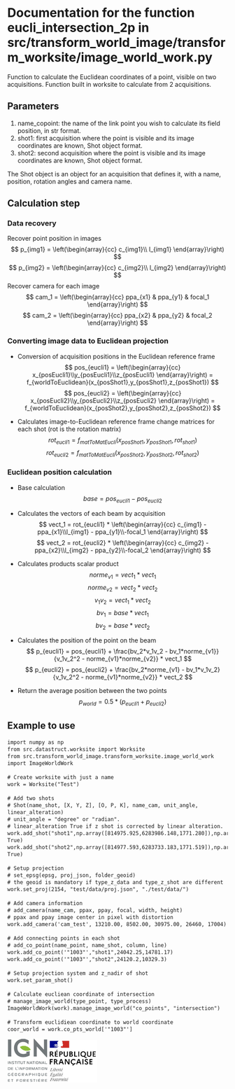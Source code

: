 # Documentation for the function eucli_intersection_2p in src/transform_world_image/transform_worksite/image_world_work.py

Function to calculate the Euclidean coordinates of a point, visible on two acquisitions. Function built in worksite to calculate from 2 acquisitions.

## Parameters

1. name_copoint: the name of the link point you wish to calculate its field position, in str format.
2. shot1: first acquisition where the point is visible and its image coordinates are known, Shot object format.
3. shot2: second acquisition where the point is visible and its image coordinates are known, Shot object format.

The Shot object is an object for an acquisition that defines it, with a name, position, rotation angles and camera name.

## Calculation step

### Data recovery
Recover point position in images
$$
p_{img1} = \left(\begin{array}{cc} 
c_{img1}\\
l_{img1}
\end{array}\right)
$$
$$
p_{img2} = \left(\begin{array}{cc} 
c_{img2}\\
l_{img2}
\end{array}\right)
$$
Recover camera for each image
$$
cam_1 = \left(\begin{array}{cc} 
ppa_{x1} & ppa_{y1} & focal_1
\end{array}\right)
$$
$$
cam_2 = \left(\begin{array}{cc} 
ppa_{x2} & ppa_{y2} & focal_2
\end{array}\right)
$$


### Converting image data to Euclidean projection

* Conversion of acquisition positions in the Euclidean reference frame
$$
pos_{eucli1} = \left(\begin{array}{cc} 
x_{posEucli1}\\y_{posEucli1}\\z_{posEucli1}
\end{array}\right) = 
f_{worldToEuclidean}(x_{posShot1},y_{posShot1},z_{posShot1})
$$
$$
pos_{eucli2} = \left(\begin{array}{cc} 
x_{posEucli2}\\y_{posEucli2}\\z_{posEucli2}
\end{array}\right) = 
f_{worldToEuclidean}(x_{posShot2},y_{posShot2},z_{posShot2})
$$

* Calculates image-to-Euclidean reference frame change matrices for each shot (rot is the rotation matrix)
$$
rot_{eucli1} = 
f_{matToMatEucli}(x_{posShot1},y_{posShot1},rot_{shot1})
$$
$$
rot_{eucli2} = 
f_{matToMatEucli}(x_{posShot2},y_{posShot2},rot_{shot2})
$$

### Euclidean position calculation

* Base calculation
$$
base = pos_{eucli1} - pos_{eucli2}
$$

* Calculates the vectors of each beam by acquisition
$$
vect_1 = rot_{eucli1} * \left(\begin{array}{cc} 
c_{img1} - ppa_{x1}\\l_{img1} - ppa_{y1}\\-focal_1
\end{array}\right)
$$
$$
vect_2 = rot_{eucli2} * \left(\begin{array}{cc} 
c_{img2} - ppa_{x2}\\l_{img2} - ppa_{y2}\\-focal_2
\end{array}\right)
$$

* Calculates products scalar product
$$
norme_{v1} = vect_1 * vect_1
$$
$$
norme_{v2} = vect_2 * vect_2
$$
$$
v_1v_2 = vect_1 * vect_2
$$
$$
bv_1 = base * vect_1
$$
$$
bv_2 = base * vect_2
$$

* Calculates the position of the point on the beam
$$
p_{eucli1} = pos_{eucli1} + \frac{bv_2*v_1v_2 - bv_1*norme_{v1}}{v_1v_2^2 - norme_{v1}*norme_{v2}} * vect_1
$$
$$
p_{eucli2} = pos_{eucli2} + \frac{bv_2*norme_{v1} - bv_1*v_1v_2}{v_1v_2^2 - norme_{v1}*norme_{v2}} * vect_2
$$


* Return the average position between the two points
$$
p_{world} = 0.5 * (p_{eucli1} + p_{eucli2})
$$

##  Example to use
```
import numpy as np
from src.datastruct.worksite import Worksite
from src.transform_world_image.transform_worksite.image_world_work import ImageWorldWork

# Create worksite with just a name
work = Worksite("Test")

# Add two shots
# Shot(name_shot, [X, Y, Z], [O, P, K], name_cam, unit_angle, linear_alteration)
# unit_angle = "degree" or "radian".
# linear_alteration True if z shot is corrected by linear alteration.
work.add_shot("shot1",np.array([814975.925,6283986.148,1771.280]),np.array([-0.245070686036,-0.069409621323,0.836320989726]),"cam_test","degree", True)
work.add_shot("shot2",np.array([814977.593,6283733.183,1771.519]),np.array([-0.190175545509,-0.023695590794,0.565111690487]),"cam_test","degree", True)

# Setup projection
# set_epsg(epsg, proj_json, folder_geoid)
# the geoid is mandatory if type_z_data and type_z_shot are different
work.set_proj(2154, "test/data/proj.json", "./test/data/")

# Add camera information
# add_camera(name_cam, ppax, ppay, focal, width, height)
# ppax and ppay image center in pixel with distortion
work.add_camera('cam_test', 13210.00, 8502.00, 30975.00, 26460, 17004)

# Add connecting points in each shot
# add_co_point(name_point, name_shot, column, line)
work.add_co_point('"1003"',"shot1",24042.25,14781.17)
work.add_co_point('"1003"',"shot2",24120.2,10329.3)

# Setup projection system and z_nadir of shot
work.set_param_shot()

# Calculate eucliean coordinate of intersection
# manage_image_world(type_point, type_process)
ImageWorldWork(work).manage_image_world("co_points", "intersection")

# Transform euclidiean coordinate to world coordinate 
coor_world = work.co_pts_world['"1003"']
```

![logo ign](../logo/logo_ign.png) ![logo fr](../logo/Republique_Francaise_Logo.png)